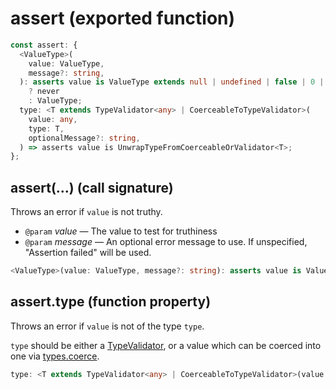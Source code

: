 <!-- INPUT:
export const assert: {
  /**
   * Throws an error if `value` is not truthy.
   *
   * @param value - The value to test for truthiness
   * @param message - An optional error message to use. If unspecified, "Assertion failed" will be used.
   */
  <ValueType>(
    value: ValueType,
    message?: string
  ): asserts value is ValueType extends null | undefined | false | 0 | ""
    ? never
    : ValueType;

  /**
   * Throws an error if `value` is not of the type `type`.
   *
   * `type` should be either a {@link TypeValidator}, or a value which can be coerced into one via {@link types.coerce}.
   */
  type: <T extends TypeValidator<any> | CoerceableToTypeValidator>(
    value: any,
    type: T,
    optionalMessage?: string
  ) => asserts value is UnwrapTypeFromCoerceableOrValidator<T>;
};

-->
# assert (exported function)

```ts
const assert: {
  <ValueType>(
    value: ValueType,
    message?: string,
  ): asserts value is ValueType extends null | undefined | false | 0 | ""
    ? never
    : ValueType;
  type: <T extends TypeValidator<any> | CoerceableToTypeValidator>(
    value: any,
    type: T,
    optionalMessage?: string,
  ) => asserts value is UnwrapTypeFromCoerceableOrValidator<T>;
};
```

## assert(...) (call signature)

Throws an error if `value` is not truthy.

- `@param` _value_ — The value to test for truthiness
- `@param` _message_ — An optional error message to use. If unspecified, "Assertion failed" will be used.

```ts
<ValueType>(value: ValueType, message?: string): asserts value is ValueType extends null | undefined | false | 0 | "" ? never : ValueType;
```

## assert.type (function property)

Throws an error if `value` is not of the type `type`.

`type` should be either a [TypeValidator](#), or a value which can be coerced into one via [types.coerce](#).

```ts
type: <T extends TypeValidator<any> | CoerceableToTypeValidator>(value: any, type: T, optionalMessage?: string) => asserts value is UnwrapTypeFromCoerceableOrValidator<T>;
```

<!-- OUTPUT.frontmatter:
null
-->
<!-- OUTPUT.warnings:
[
  "No link URL provided for \"TypeValidator\"; falling back to \"#\"",
  "No link URL provided for \"types.coerce\"; falling back to \"#\""
]
-->
